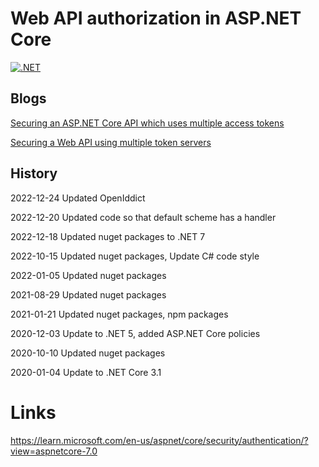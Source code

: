 # Web API authorization in ASP.NET Core

[![.NET](https://github.com/damienbod/ApiJwtWithTwoSts/actions/workflows/dotnet.yml/badge.svg)](https://github.com/damienbod/ApiJwtWithTwoSts/actions/workflows/dotnet.yml)

## Blogs

[Securing an ASP.NET Core API which uses multiple access tokens](https://damienbod.com/2020/12/03/securing-an-asp-net-core-api-which-uses-multiple-access-tokens/)

[Securing a Web API using multiple token servers](https://damienbod.com/2019/10/25/securing-a-web-api-using-multiple-token-servers/)

## History

2022-12-24 Updated OpenIddict

2022-12-20 Updated code so that default scheme has a handler

2022-12-18 Updated nuget packages to .NET 7

2022-10-15 Updated nuget packages, Update C# code style

2022-01-05 Updated nuget packages

2021-08-29 Updated nuget packages

2021-01-21 Updated nuget packages, npm packages

2020-12-03 Update to .NET 5, added ASP.NET Core policies

2020-10-10 Updated nuget packages

2020-01-04 Update to .NET Core 3.1

# Links

https://learn.microsoft.com/en-us/aspnet/core/security/authentication/?view=aspnetcore-7.0
